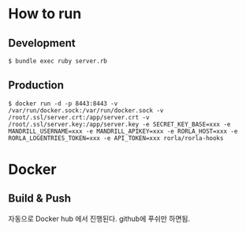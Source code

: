 
# How to run

## Development

```
$ bundle exec ruby server.rb
```

## Production

```
$ docker run -d -p 8443:8443 -v /var/run/docker.sock:/var/run/docker.sock -v /root/.ssl/server.crt:/app/server.crt -v /root/.ssl/server.key:/app/server.key -e SECRET_KEY_BASE=xxx -e MANDRILL_USERNAME=xxx -e MANDRILL_APIKEY=xxx -e RORLA_HOST=xxx -e RORLA_LOGENTRIES_TOKEN=xxx -e API_TOKEN=xxx rorla/rorla-hooks
```

# Docker 

## Build & Push

자동으로 Docker hub 에서 진행된다. github에 푸쉬만 하면됨.